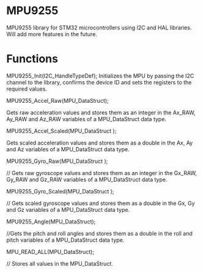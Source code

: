 # MPU9255
MPU9255 library for STM32 microcontrollers using I2C and HAL libraries. Will add more features in the future.

# Functions

MPU9255_Init(I2C_HandleTypeDef);    Initializes the MPU by passing the I2C channel to the library, confirms the device ID and sets the registers to the required values.  

MPU9255_Accel_Raw(MPU_DataStruct);  

Gets raw acceleration values and stores them as an integer in the Ax_RAW, Ay_RAW and Az_RAW variables of a MPU_DataStruct data type.

MPU9255_Accel_Scaled(MPU_DataStruct ); 

Gets scaled acceleration values and stores them as a double in the Ax, Ay and Az variables of a MPU_DataStruct data type.

MPU9255_Gyro_Raw(MPU_DataStruct );  

//  Gets raw gyroscope values and stores them as an integer in the Gx_RAW, Gy_RAW and Gz_RAW variables of a MPU_DataStruct data type.

MPU9255_Gyro_Scaled(MPU_DataStruct ); 

// Gets scaled gyroscope values and stores them as a double in the Gx, Gy and Gz variables of a MPU_DataStruct data type.

MPU9255_Angle(MPU_DataStruct);

//Gets the pitch and roll angles and stores them as a double in the roll and pitch variables of a MPU_DataStruct data type.

MPU_READ_ALL(MPU_DataStruct); 

// Stores all values in the MPU_DataStruct.

